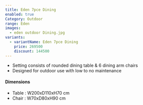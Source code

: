 ```yaml
---
title: Eden 7pce Dining
enabled: true
Category: Outdoor
range: Eden
images:
  - eden outdoor Dining.jpg
variants:
  - variantName: Eden 7pce Dining
    price: 269500
    discount: 144500
---
```

* Setting consists of rounded dining table & 6 dining arm chairs
* Designed for outdoor use with low to no maintenance

#### Dimensions
* Table : W200xD110xH70 cm
* Chair : W70xD80xH90 cm
